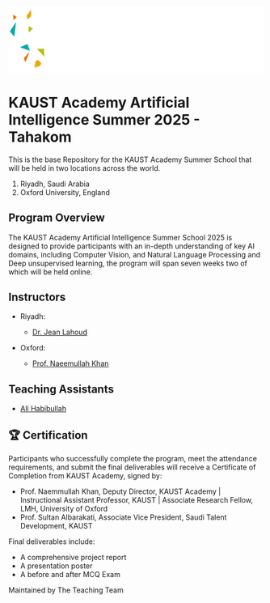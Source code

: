 ![Banner](Logos/Banner.png)

# KAUST Academy Artificial Intelligence Summer 2025 - Tahakom

This is the base Repository for the KAUST Academy Summer School that will be held in two locations across the world.

1. Riyadh, Saudi Arabia
2. Oxford University, England

## Program Overview

The KAUST Academy Artificial Intelligence Summer School 2025 is designed to provide participants with an in-depth understanding of key AI domains, including Computer Vision, and Natural Language Processing and Deep unsupervised learning, the program will span seven weeks two of which will be held online.

## Instructors

- Riyadh:
  - [Dr. Jean Lahoud](https://www.linkedin.com/in/jean-lahoud-4179ab284/)

- Oxford:
  - [Prof. Naeemullah Khan](https://www.linkedin.com/in/profkhan/?originalSubdomain=sa)

## Teaching Assistants

- [Ali Habibullah](https://www.linkedin.com/in/ali-habibullah/)

## 🏆 Certification

Participants who successfully complete the program, meet the attendance requirements, and submit the final deliverables will receive a Certificate of Completion from KAUST Academy, signed by:

- Prof. Naemmullah Khan, Deputy Director, KAUST Academy | Instructional Assistant Professor, KAUST | Associate Research Fellow, LMH, University of Oxford
- Prof. Sultan Albarakati, Associate Vice President, Saudi Talent Development, KAUST

Final deliverables include:

- A comprehensive project report
- A presentation poster
- A before and after MCQ Exam

Maintained by The Teaching Team
